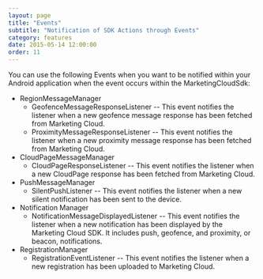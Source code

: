 ```yaml
---
layout: page
title: "Events"
subtitle: "Notification of SDK Actions through Events"
category: features
date: 2015-05-14 12:00:00
order: 11
---
```


You can use the following Events when you want to be notified within your Android application when the event occurs within the MarketingCloudSdk:
 
* RegionMessageManager
  * GeofenceMessageResponseListener -- This event notifies the listener when a new geofence message response has been fetched from Marketing Cloud.
  * ProximityMessageResponseListener -- This event notifies the listener when a new proximity message response has been fetched from Marketing Cloud.
* CloudPageMessageManager
  * CloudPageResponseListener -- This event notifies the listener when a new CloudPage response has been fetched from Marketing Cloud. 
* PushMessageManager
  * SilentPushListener -- This event notifies the listener when a new silent notification has been sent to the device.
* Notification Manager
  * NotificationMessageDisplayedListener -- This event notifies the listener when a new notification has been displayed by the Marketing Cloud SDK. It includes push, geofence, and proximity, or beacon, notifications.
* RegistrationManager
  * RegistrationEventListener -- This event notifies the listener when a new registration has been uploaded to Marketing Cloud.


